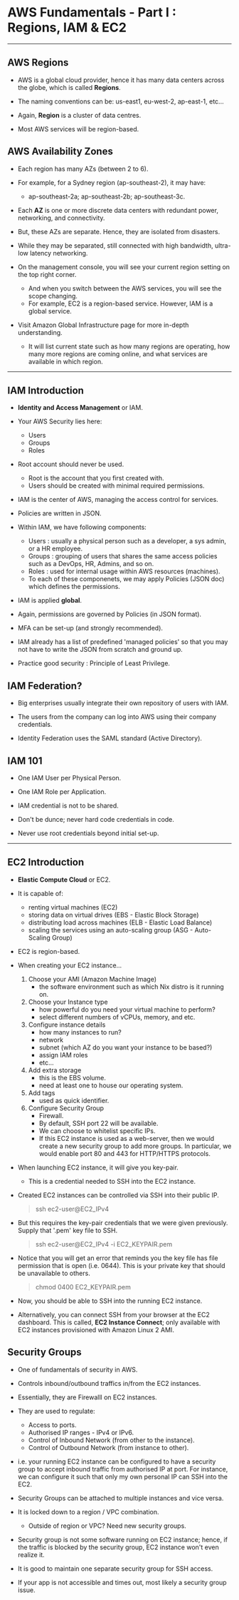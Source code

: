# AWS Fundamentals - Part I : Regions, IAM & EC2

---

## AWS Regions

- AWS is a global cloud provider, hence it has many data centers across the
    globe, which is called **Regions**.

- The naming conventions can be: us-east1, eu-west-2, ap-east-1, etc...

- Again, **Region** is a cluster of data centres.

- Most AWS services will be region-based.

## AWS Availability Zones

- Each region has many AZs (between 2 to 6).

- For example, for a Sydney region (ap-southeast-2), it may have:
    - ap-southeast-2a; ap-southeast-2b; ap-southeast-3c.

- Each **AZ** is one or more discrete data centers with redundant power,
    networking, and connectivity.

- But, these AZs are separate. Hence, they are isolated from disasters.

- While they may be separated, still connected with high bandwidth, ultra-low
    latency networking.

- On the management console, you will see your current region setting on the top
    right corner.
    - And when you switch between the AWS services, you will see the scope
        changing.
    - For example, EC2 is a region-based service. However, IAM is a global
        service.

- Visit Amazon Global Infrastructure page for more in-depth understanding.
    - It will list current state such as how many regions are operating, how
        many more regions are coming online, and what services are available in
        which region.

---

## IAM Introduction

- **Identity and Access Management** or IAM.

- Your AWS Security lies here:
    - Users
    - Groups
    - Roles

- Root account should never be used.
    - Root is the account that you first created with.
    - Users should be created with minimal required permissions.

- IAM is the center of AWS, managing the access control for services.

- Policies are written in JSON.

- Within IAM, we have following components:
    - Users : usually a physical person such as a developer, a sys admin, or a
        HR employee.
    - Groups : grouping of users that shares the same access policies such as a
        DevOps, HR, Admins, and so on.
    - Roles : used for internal usage within AWS resources (machines).
    - To each of these componenets, we may apply Policies (JSON doc) which
        defines the permissions.

- IAM is applied **global**.

- Again, permissions are governed by Policies (in JSON format).

- MFA can be set-up (and strongly recommended).

- IAM already has a list of predefined 'managed policies' so that you may not
    have to write the JSON from scratch and ground up.

- Practice good security : Principle of Least Privilege.

## IAM Federation?

- Big enterprises usually integrate their own repository of users with IAM.

- The users from the company can log into AWS using their company credentials.

- Identity Federation uses the SAML standard (Active Directory).

## IAM 101

- One IAM User per Physical Person.

- One IAM Role per Application.

- IAM credential is not to be shared.

- Don't be dunce; never hard code credentials in code.

- Never use root credentials beyond initial set-up.

---

## EC2 Introduction

- **Elastic Compute Cloud** or EC2.

- It is capable of:
    - renting virtual machines (EC2)
    - storing data on virtual drives (EBS - Elastic Block Storage)
    - distributing load across machines (ELB - Elastic Load Balance)
    - scaling the services using an auto-scaling group (ASG - Auto-Scaling Group)

- EC2 is region-based.

- When creating your EC2 instance...
    1. Choose your AMI (Amazon Machine Image)
        - the software environment such as which Nix distro is it running on.
    2. Choose your Instance type
        - how powerful do you need your virtual machine to perform?
        - select different numbers of vCPUs, memory, and etc.
    3. Configure instance details
        - how many instances to run?
        - network
        - subnet (which AZ do you want your instance to be based?)
        - assign IAM roles
        - etc...
    4. Add extra storage
        - this is the EBS volume.
        - need at least one to house our operating system.
    5. Add tags
        - used as quick identifier.
    6. Configure Security Group
        - Firewall.
        - By default, SSH port 22 will be available.
        - We can choose to whitelist specific IPs.
        - If this EC2 instance is used as a web-server, then we would create a
            new security group to add more groups. In particular, we would
            enable port 80 and 443 for HTTP/HTTPS protocols.

- When launching EC2 instance, it will give you key-pair.
    - This is a credential needed to SSH into the EC2 instance.

- Created EC2 instances can be controlled via SSH into their public IP.

    > ssh ec2-user@EC2_IPv4

- But this requires the key-pair credentials that we were given previously.
    Supply that '.pem' key file to SSH.

    > ssh ec2-user@EC2_IPv4 -i EC2_KEYPAIR.pem

- Notice that you will get an error that reminds you the key file has file
    permission that is open (i.e. 0644). This is your private key that should be
    unavailable to others.

    > chmod 0400 EC2_KEYPAIR.pem

- Now, you should be able to SSH into the running EC2 instance.

- Alternatively, you can connect SSH from your browser at the EC2 dashboard.
    This is called, **EC2 Instance Connect**; only available with EC2 instances
    provisioned with Amazon Linux 2 AMI.

## Security Groups

- One of fundamentals of security in AWS.

- Controls inbound/outbound traffics in/from the EC2 instances.

- Essentially, they are Firewalll on EC2 instances.

- They are used to regulate:
    - Access to ports.
    - Authorised IP ranges - IPv4 or IPv6.
    - Control of Inbound Network (from other to the instance).
    - Control of Outbound Network (from instance to other).

- i.e. your running EC2 instance can be configured to have a security group to
    accept inbound traffic from authorised IP at port. For instance, we can
    configure it such that only my own personal IP can SSH into the EC2.

- Security Groups can be attached to multiple instances and vice versa.

- It is locked down to a region / VPC combination.
    - Outside of region or VPC? Need new security groups.

- Security group is not some software running on EC2 instance; hence, if the
    traffic is blocked by the security group, EC2 instance won't even realize
    it.

- It is good to maintain one separate security group for SSH access.

- If your app is not accessible and times out, most likely a security group
    issue.
